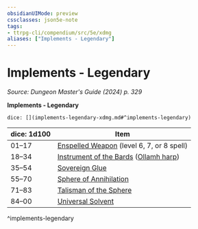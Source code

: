 ```yaml
---
obsidianUIMode: preview
cssclasses: json5e-note
tags:
- ttrpg-cli/compendium/src/5e/xdmg
aliases: ["Implements - Legendary"]
---
```

# Implements - Legendary
*Source: Dungeon Master's Guide (2024) p. 329* 

**Implements - Legendary**

`dice: [](implements-legendary-xdmg.md#^implements-legendary)`

| dice: 1d100 | Item |
|-------------|------|
| 01–17 | [Enspelled Weapon](Misc%20Files/CLI/compendium/items/enspelled-weapon-xdmg.md) (level 6, 7, or 8 spell) |
| 18–34 | [Instrument of the Bards](Misc%20Files/CLI/compendium/items/instrument-of-the-bards-xdmg.md) ([Ollamh harp](Misc%20Files/CLI/compendium/items/instrument-of-the-bards-ollamh-harp-xdmg.md)) |
| 35–54 | [Sovereign Glue](Misc%20Files/CLI/compendium/items/sovereign-glue-xdmg.md) |
| 55–70 | [Sphere of Annihilation](Misc%20Files/CLI/compendium/items/sphere-of-annihilation-xdmg.md) |
| 71–83 | [Talisman of the Sphere](Misc%20Files/CLI/compendium/items/talisman-of-the-sphere-xdmg.md) |
| 84–00 | [Universal Solvent](Misc%20Files/CLI/compendium/items/universal-solvent-xdmg.md) |
^implements-legendary